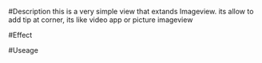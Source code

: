 #Description
this is a very simple view that extands Imageview.
its allow to add tip at corner, its like video app or picture imageview

#Effect


#Useage





